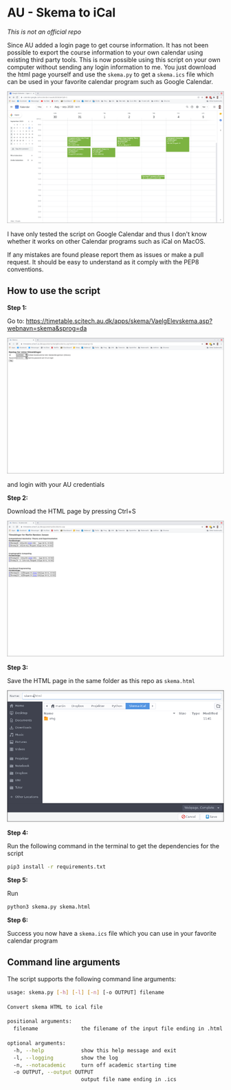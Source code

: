 # AU - Skema to iCal

*This is not an official repo*



Since AU added a login page to get course information. It has not been possible to export the course information to your own calendar using existing third party tools. This is now possible using this script on your own computer without sending any login information to me. You just download the html page yourself and use the `skema.py` to get a `skema.ics` file which can be used in your favorite calendar program such as Google Calendar.



![step1](img/preview.png)



I have only tested the script on Google Calendar and thus I don't know whether it works on other Calendar programs such as iCal on MacOS. 



If any mistakes are found please report them as issues or make a pull request. It should be easy to understand as it comply with the PEP8 conventions.



## How to use the script

**Step 1:**

Go to: https://timetable.scitech.au.dk/apps/skema/VaelgElevskema.asp?webnavn=skema&sprog=da

![step1](img/step1.png)

and login with your AU credentials



**Step 2:** 

Download the HTML page by pressing Ctrl+S

![step2](img/step2.png)

**Step 3:**

Save the HTML page in the same folder as this repo as `skema.html`

![step3](img/step3.png)



**Step 4:**

Run the following command in the terminal to get the dependencies for the script

```bash
pip3 install -r requirements.txt
```



**Step 5:**

Run

```bash
python3 skema.py skema.html
```



**Step 6:**

Success you now have a `skema.ics` file which you can use in your favorite calendar program



## Command line arguments

The script supports the following command line arguments: 

```bash
usage: skema.py [-h] [-l] [-n] [-o OUTPUT] filename

Convert skema HTML to ical file

positional arguments:
  filename              the filename of the input file ending in .html

optional arguments:
  -h, --help            show this help message and exit
  -l, --logging         show the log
  -n, --notacademic     turn off academic starting time
  -o OUTPUT, --output OUTPUT
                        output file name ending in .ics
```


